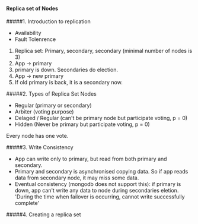 #### Replica set of Nodes

#####1. Introduction to replication

* Availability
* Fault Tolenrence

1.  Replica set: Primary, secondary, secondary (minimal number of nodes is 3)
2.  App -> primary
3.  primary is down. Secondaries do election.
4.  App -> new primary
5.  If old primary is back, it is a secondary now.


#####2. Types of Replica Set Nodes

* Regular (primary or secondary)
* Arbiter (voting purpose)
* Delaged / Regular (can't be primary node but participate voting, p = 0)
* Hidden (Never be primary but participate voting, p = 0)

Every node has one vote.

#####3. Write Consistency
* App can write only to primary, but read from both primary and secondary.
* Primary and secondary is asynchronised copying data. So if app reads data from secondary node, it may miss some data.
* Eventual consistency (mongodb does not support this): if primary is down, app can't write any data to node during secondaries eletion. 'During the time when failover is occurring, cannot write successfully complete'

#####4. Creating a replica set
```

```
